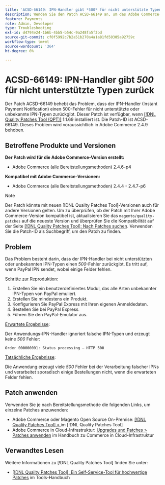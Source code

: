 ```yaml
---
title: 'ACSD-66149: IPN-Handler gibt *500* für nicht unterstützte Typen zurück'
description: Wenden Sie den Patch ACSD-66149 an, um das Adobe Commerce-Problem zu beheben, bei dem der IPN-Handler nicht unterstützte oder unbekannte IPN-Typen ignoriert, wodurch das Problem nicht protokolliert wird, der Prozess unterbrochen wird und außerdem ein 500-Fehler zurückgegeben wird.
feature: Payments
role: Admin, Developer
type: Troubleshooting
exl-id: d4794e24-1b6b-4bb5-b54c-9a248fa5f3bd
source-git-commit: cf0f5992c7b2a51b270a4a1a81fd50305a92759c
workflow-type: tm+mt
source-wordcount: '364'
ht-degree: 0%

---
```


# ACSD-66149: IPN-Handler gibt *500* für nicht unterstützte Typen zurück

Der Patch ACSD-66149 behebt das Problem, dass der IPN-Handler (Instant Payment Notification) einen 500-Fehler für nicht unterstützte oder unbekannte IPN-Typen zurückgibt. Dieser Patch ist verfügbar, wenn [[!DNL Quality Patches Tool (QPT)]](/help/tools/quality-patches-tool/quality-patches-tool-to-self-serve-quality-patches.md) 1.1.69 installiert ist. Die Patch-ID ist ACSD-66149. Dieses Problem wird voraussichtlich in Adobe Commerce 2.4.9 behoben.

## Betroffene Produkte und Versionen

**Der Patch wird für die Adobe Commerce-Version erstellt:**

* Adobe Commerce (alle Bereitstellungsmethoden) 2.4.6-p4

**Kompatibel mit Adobe Commerce-Versionen:**

* Adobe Commerce (alle Bereitstellungsmethoden) 2.4.4 - 2.4.7-p6

>[!NOTE]
>
>Der Patch könnte mit neuen [!DNL Quality Patches Tool]-Versionen auch für andere Versionen gelten. Um zu überprüfen, ob der Patch mit Ihrer Adobe Commerce-Version kompatibel ist, aktualisieren Sie das `magento/quality-patches` auf die neueste Version und überprüfen Sie die Kompatibilität auf der Seite [[!DNL Quality Patches Tool]: Nach Patches suchen](https://experienceleague.adobe.com/tools/commerce-quality-patches/index.html?lang=de). Verwenden Sie die Patch-ID als Suchbegriff, um den Patch zu finden.

## Problem

Das Problem besteht darin, dass der IPN-Handler bei nicht unterstützten oder unbekannten IPN-Typen einen *500*-Fehler zurückgibt. Es tritt auf, wenn PayPal IPN sendet, wobei einige Felder fehlen.

<u>Schritte zur Reproduktion</u>:

1. Erstellen Sie ein benutzerdefiniertes Modul, das alle Arten unbekannter IPN-Typen von PayPal emuliert.
1. Erstellen Sie mindestens ein Produkt.
1. Konfigurieren Sie PayPal Express mit Ihren eigenen Anmeldedaten.
1. Bestellen Sie bei PayPal Express.
1. Führen Sie den PayPal-Emulator aus.

<u>Erwartete Ergebnisse</u>:

Der Anwendungs-IPN-Handler ignoriert falsche IPN-Typen und erzeugt keine *500* Fehler:

```Order 000000001: Status processing — HTTP 500```

<u>Tatsächliche Ergebnisse</u>:

Die Anwendung erzeugt viele *500* Fehler bei der Verarbeitung falscher IPNs und verarbeitet sporadisch einige Bestellungen nicht, wenn die erwarteten Felder fehlen.

## Patch anwenden

Verwenden Sie je nach Bereitstellungsmethode die folgenden Links, um einzelne Patches anzuwenden:

* Adobe Commerce oder Magento Open Source On-Premise: [[!DNL Quality Patches Tool] > ](/help/tools/quality-patches-tool/usage.md) im [!DNL Quality Patches Tool]
* Adobe Commerce in Cloud-Infrastruktur: [Upgrades und Patches > Patches anwenden](https://experienceleague.adobe.com/docs/commerce-cloud-service/user-guide/develop/upgrade/apply-patches.html?lang=de) im Handbuch zu Commerce in Cloud-Infrastruktur

## Verwandtes Lesen

Weitere Informationen zu [!DNL Quality Patches Tool] finden Sie unter:

* [[!DNL Quality Patches Tool]: Ein Self-Service-Tool für hochwertige Patches](/help/tools/quality-patches-tool/quality-patches-tool-to-self-serve-quality-patches.md) im Tools-Handbuch
